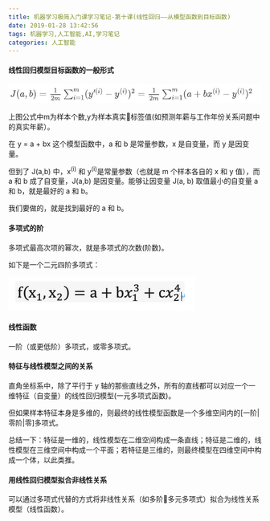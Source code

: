 ```yaml
---
title: 机器学习极简入门课学习笔记-第十课(线性回归——从模型函数到目标函数)
date: 2019-01-28 13:42:56
tags: 机器学习,人工智能,AI,学习笔记
categories: 人工智能
---
```


#### 线性回归模型目标函数的一般形式
![](../assets/006tNc79gy1fzmb3efunij30m401nq31.jpg)

上图公式中m为样本个数,y为样本真实标签值(如预测年薪与工作年份关系问题中的真实年薪）。

在 y = a + bx 这个模型函数中，a 和 b 是常量参数，x 是自变量，而 y 是因变量。

但到了 J(a,b) 中，x<sup>(i)</sup> 和 y<sup>(i)</sup>是常量参数（也就是 m 个样本各自的 x 和 y 值），而 a 和 b 成了自变量，J(a,b) 是因变量。能够让因变量 J(a, b) 取值最小的自变量 a 和 b，就是最好的 a 和 b。

我们要做的，就是找到最好的 a 和 b。

#### 多项式的阶
多项式最高次项的幂次，就是多项式的次数(阶数)。

如下是一个二元四阶多项式：

![](../assets/006tNc79ly1fzma4k26rnj30ab01w748.jpg)

#### 线性函数
一阶（或更低阶）多项式，或零多项式。


#### 特征与线性模型之间的关系
直角坐标系中，除了平行于 y 轴的那些直线之外，所有的直线都可以对应一个一维特征（自变量）的线性回归模型(一元多项式函数)。

但如果样本特征本身是多维的，则最终的线性模型函数是一个多维空间内的[一阶|零阶|零]多项式。

总结一下：特征是一维的，线性模型在二维空间构成一条直线；特征是二维的，线性模型在三维空间中构成一个平面；若特征是三维的，则最终模型在四维空间中构成一个体，以此类推。

#### 用线性回归模型拟合非线性关系
可以通过多项式代替的方式将非线性关系（如多阶多元多项式）拟合为线性关系模型（线性函数）。
